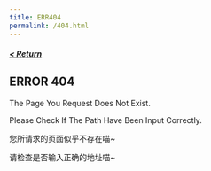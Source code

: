 ```yaml
---
title: ERR404
permalink: /404.html
---
```


##### [< Return](https://billzhou233.github.io/)

## ERROR 404

The Page You Request Does Not Exist.

Please Check If The Path Have Been Input Correctly.

您所请求的页面似乎不存在喵~

请检查是否输入正确的地址喵~
